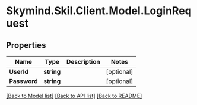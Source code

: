 # Skymind.Skil.Client.Model.LoginRequest
## Properties

Name | Type | Description | Notes
------------ | ------------- | ------------- | -------------
**UserId** | **string** |  | [optional] 
**Password** | **string** |  | [optional] 

[[Back to Model list]](../README.md#documentation-for-models) [[Back to API list]](../README.md#documentation-for-api-endpoints) [[Back to README]](../README.md)


